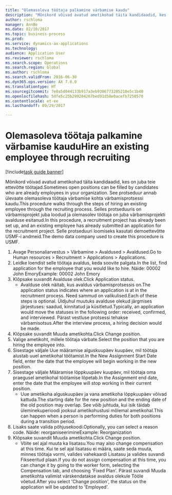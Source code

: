 ```yaml
--- 
title: "Olemasoleva töötaja palkamine värbamise kaudu"
description: "Mõnikord võivad avatud ametikohad täita kandidaadid, kes on juba teie ettevõtte töötajad."
author: rschloma
manager: AnnBe
ms.date: 02/10/2017
ms.topic: business-process
ms.prod: 
ms.service: dynamics-ax-applications
ms.technology: 
audience: Application User
ms.reviewer: rschloma
ms.search.scope: Operations
ms.search.region: Global
ms.author: rschloma
ms.search.validFrom: 2016-06-30
ms.dyn365.ops.version: AX 7.0.0
ms.translationtype: HT
ms.sourcegitcommit: 7e0a5d044133b917a3eb9386773205218e5c1b40
ms.openlocfilehash: 5dfe5c25b299284267bed91d58e0acefb7250570
ms.contentlocale: et-ee
ms.lasthandoff: 09/29/2017

---
```

# <a name="hire-an-existing-employee-through-recruiting"></a><span data-ttu-id="e28c5-103">Olemasoleva töötaja palkamine värbamise kaudu</span><span class="sxs-lookup"><span data-stu-id="e28c5-103">Hire an existing employee through recruiting</span></span>

[!include[task guide banner](../../includes/task-guide-banner.md)]

<span data-ttu-id="e28c5-104">Mõnikord võivad avatud ametikohad täita kandidaadid, kes on juba teie ettevõtte töötajad.</span><span class="sxs-lookup"><span data-stu-id="e28c5-104">Sometimes open positions can be filled by candidates who are already employees in your organization.</span></span> <span data-ttu-id="e28c5-105">See protseduur annab ülevaate olemasoleva töötaja värbamise kohta värbamisprotsessi kaudu.</span><span class="sxs-lookup"><span data-stu-id="e28c5-105">This procedure walks through the steps of hiring an existing employee through the recruiting process.</span></span> <span data-ttu-id="e28c5-106">Selles protseduuris on värbamisprojekt juba loodud ja olemasolev töötaja on juba värbamisprojekti avalduse esitanud.</span><span class="sxs-lookup"><span data-stu-id="e28c5-106">In this procedure, a recruitment project has already been set up, and an existing employee has already submitted an application for the recruitment project.</span></span> <span data-ttu-id="e28c5-107">Selle protseduuri loomiseks kasutati demoettevõtte USMF-i andmeid.</span><span class="sxs-lookup"><span data-stu-id="e28c5-107">The demo data company used to create this procedure is USMF.</span></span>

1. <span data-ttu-id="e28c5-108">Avage Personaliarvestus > Värbamine > Avaldused > Avaldused.</span><span class="sxs-lookup"><span data-stu-id="e28c5-108">Go to Human resources > Recruitment > Applications > Applications.</span></span>
2. <span data-ttu-id="e28c5-109">Leidke loendist selle töötaja avaldus, keda soovite palgata.</span><span class="sxs-lookup"><span data-stu-id="e28c5-109">In the list, find application for the employee that you would like to hire.</span></span> <span data-ttu-id="e28c5-110">Näide: 00002 John Emory</span><span class="sxs-lookup"><span data-stu-id="e28c5-110">Example:  00002  John Emory</span></span>
3. <span data-ttu-id="e28c5-111">Klõpsake suvandit Avalduse olek.</span><span class="sxs-lookup"><span data-stu-id="e28c5-111">Click Application status.</span></span>
    * <span data-ttu-id="e28c5-112">Avalduse olek näitab, kus avaldus värbamisprotsessis on.</span><span class="sxs-lookup"><span data-stu-id="e28c5-112">The application status indicates where an application is at in the recruitment process.</span></span>  <span data-ttu-id="e28c5-113">Need sammud on valikulised.</span><span class="sxs-lookup"><span data-stu-id="e28c5-113">Each of these steps is optional.</span></span> <span data-ttu-id="e28c5-114">Üldjuhul muutuks avalduse olekud järgmises järjestuses: saadud, kinnitatud ja küsitletud.</span><span class="sxs-lookup"><span data-stu-id="e28c5-114">Typically, an application would move the statuses in the following order:  received, confirmed, and interviewed.</span></span> <span data-ttu-id="e28c5-115">Pärast vestluse protsessi tehakse värbamisotsus.</span><span class="sxs-lookup"><span data-stu-id="e28c5-115">After the interview process, a hiring decision would be made.</span></span>  
4. <span data-ttu-id="e28c5-116">Klõpsake suvandit Muuda ametikohta.</span><span class="sxs-lookup"><span data-stu-id="e28c5-116">Click Change position.</span></span>
5. <span data-ttu-id="e28c5-117">Valige ametikoht, millele töötaja värbate.</span><span class="sxs-lookup"><span data-stu-id="e28c5-117">Select the position that you are hiring the employee into.</span></span>
6. <span data-ttu-id="e28c5-118">Sisestage väljale Uue määramise alguskuupäev kuupäev, mil töötaja alustab uuel ametikohal töötamist.</span><span class="sxs-lookup"><span data-stu-id="e28c5-118">In the New Assignment Start Date field, enter the date that the employee will begin working in the new position.</span></span>  
7. <span data-ttu-id="e28c5-119">Sisestage väljale Määramise lõppkuupäev kuupäev, mil töötaja oma praegusel ametikohal töötamise lõpetab.</span><span class="sxs-lookup"><span data-stu-id="e28c5-119">In the Assignment end date, enter the date that the employee will stop working in their current position.</span></span>
    * <span data-ttu-id="e28c5-120">Uue ametikoha alguskuupäev ja vana ametikoha lõppkuupäev võivad kattuda.</span><span class="sxs-lookup"><span data-stu-id="e28c5-120">The starting date for the new position and the ending date of the old position may overlap.</span></span> <span data-ttu-id="e28c5-121">See võib juhtuda, kui isik täidab üleminekuperioodi jooksul ametikohustusi mõlemal ametikohal.</span><span class="sxs-lookup"><span data-stu-id="e28c5-121">This can happen when a person is performing duties for both positions during a transition period.</span></span>  
8. <span data-ttu-id="e28c5-122">Lisaks saate valida põhjusekoodi.</span><span class="sxs-lookup"><span data-stu-id="e28c5-122">Optionally, you can select a reason code.</span></span> <span data-ttu-id="e28c5-123">Näide: reorganiseerimine</span><span class="sxs-lookup"><span data-stu-id="e28c5-123">Example: Reorganization</span></span>
9. <span data-ttu-id="e28c5-124">Klõpsake suvandit Muuda ametikohta.</span><span class="sxs-lookup"><span data-stu-id="e28c5-124">Click Change position.</span></span>
    * <span data-ttu-id="e28c5-125">Võite sel ajal muuta ka lisatasu.</span><span class="sxs-lookup"><span data-stu-id="e28c5-125">You may also change compensation at this time.</span></span> <span data-ttu-id="e28c5-126">Kui te sel ajal lisatasu ei määra, saate seda muuta, minnes töötaja vormi, valides vahekaardi Lisatasu ja valides suvandi Fikseeritud plaan.</span><span class="sxs-lookup"><span data-stu-id="e28c5-126">If you do not assign compensation at this time, you can change it by going to the worker form, selecting the Compensation tab, and choosing 'Fixed Plan'.</span></span> <span data-ttu-id="e28c5-127">Pärast suvandi Muuda ametikohta valimist värskendatakse avaldus olekule Tööle võetud.</span><span class="sxs-lookup"><span data-stu-id="e28c5-127">After you select 'Change position', the status on the application will be updated to 'Employed'.</span></span>  


